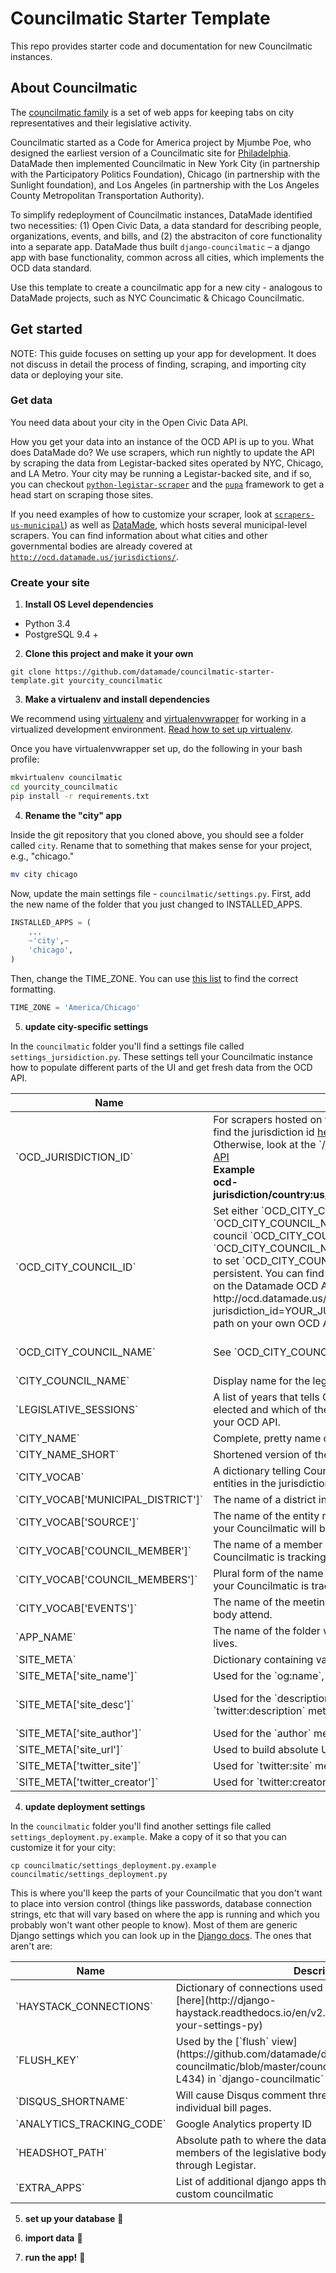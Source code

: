 # Councilmatic Starter Template
This repo provides starter code and documentation for new Councilmatic instances.

## About Councilmatic

The [councilmatic family](https://www.councilmatic.org/) is a set of web apps for keeping tabs on city representatives and their legislative activity.

Councilmatic started as a Code for America project by Mjumbe Poe, who designed the earliest version of a Councilmatic site for [Philadelphia](http://philly.councilmatic.org/). DataMade then implemented Councilmatic in New York City (in partnership with the Participatory Politics Foundation), Chicago (in partnership with the Sunlight foundation), and Los Angeles (in partnership with the Los Angeles County Metropolitan Transportation Authority).

To simplify redeployment of Councilmatic instances, DataMade identified two necessities: (1) Open Civic Data, a data standard for describing people, organizations, events, and bills, and (2) the abstraciton of core functionality into a separate app. DataMade thus built `django-councilmatic` – a django app with base functionality, common across all cities, which implements the OCD data standard.

Use this template to create a councilmatic app for a new city - analogous to DataMade projects, such as NYC Councimatic & Chicago Councilmatic.

## Get started

NOTE: This guide focuses on setting up your app for development. It does not discuss in detail the process of finding, scraping, and importing city data or deploying your site.

### Get data

You need data about your city in the Open Civic Data API.

How you get your data into an instance of the OCD API is up to you. What does DataMade do? We use scrapers, which run nightly to update the API by scraping the data from Legistar-backed sites operated by NYC, Chicago, and LA Metro. Your city may be running a Legistar-backed site, and if so, you can checkout [`python-legistar-scraper`](https://github.com/opencivicdata/python-legistar-scraper) and the [`pupa`](https://github.com/opencivicdata/pupa) framework to get a head start on scraping those sites.

If you need examples of how to customize your scraper, look at [`scrapers-us-municipal`](https://github.com/opencivicdata/scrapers-us-municipal)) as well as [DataMade](https://datamade.us/), which hosts several municipal-level scrapers. You can find information about what cities and other governmental bodies are already covered at [`http://ocd.datamade.us/jurisdictions/`](http://ocd.datamade.us/jurisdictions/).

### Create your site

1. **Install OS Level dependencies**

* Python 3.4
* PostgreSQL 9.4 +

2. **Clone this project and make it your own**
```
git clone https://github.com/datamade/councilmatic-starter-template.git yourcity_councilmatic
```

3. **Make a virtualenv and install dependencies**

We recommend using [virtualenv](https://virtualenv.readthedocs.io/en/latest/)
and
[virtualenvwrapper](https://virtualenvwrapper.readthedocs.io/en/latest/install.html)
for working in a virtualized development environment. [Read how to set up
virtualenv](http://docs.python-guide.org/en/latest/dev/virtualenvs/).

Once you have virtualenvwrapper set up, do the following in your bash profile:

```bash
mkvirtualenv councilmatic
cd yourcity_councilmatic
pip install -r requirements.txt
```

4. **Rename the "city" app**

Inside the git repository that you cloned above, you should see a folder called `city`. Rename that to something that makes sense for your project, e.g., "chicago."

```bash
mv city chicago
```

Now, update the main settings file - `councilmatic/settings.py`. First, add the new name of the folder that you just changed to INSTALLED_APPS.

```python
INSTALLED_APPS = (
    ...
    ~'city',~
    'chicago',
)
```

Then, change the TIME_ZONE. You can use [this list](https://en.wikipedia.org/wiki/List_of_tz_database_time_zones) to find the correct formatting.

```python
TIME_ZONE = 'America/Chicago'
```

5. **update city-specific settings**

In the `councilmatic` folder you'll find a settings file called `settings_jursidiction.py`. These settings tell your Councilmatic instance how to populate different parts of the UI and get fresh data from the OCD API.

<table>
    <thead>
        <tr>
            <th>Name</th>
            <th>Description</th>
            <!-- <th>Example value</th> -->
            <th>Optional?</th>
        </tr>
    </thead>
    <tbody>
        <tr>
            <td>`OCD_JURISDICTION_ID`</td>
            <td>
                For scrapers hosted on the Datamade OCD API, you can
                find the jurisdiction id <a href="http://ocd.datamade.us/jurisdictions/">here</a>.
                <br>
                Otherwise, look at the `/jurisdictions/` endpoint of the <a href="https://github.com/opencivicdata/api.opencivicdata.org">OCD
                API</a>
                <br>
                <strong>Example<strong>
                <br>
                ocd-jurisdiction/country:us/state:il/place:chicago/government
            </td>
            <!-- <td>ocd-jurisdiction/country:us/state:il/place:chicago/government</td> -->
            <td>No</td>
        </tr>
        <tr>
            <td>`OCD_CITY_COUNCIL_ID`</td>
            <td>
                Set either `OCD_CITY_COUNCIL_ID` or `OCD_CITY_COUNCIL_NAME` - this
                identifies your city council `OCD_CITY_COUNCIL_ID` will take precedence over
                `OCD_CITY_COUNCIL_NAME`, but it may make more sense to set
                `OCD_CITY_COUNCIL_NAME` if your OCD IDs aren't persistent. You can find the
                name and id of your city council on the Datamade OCD API at
                http://ocd.datamade.us/organizations/?jurisdiction_id=YOUR_JURISDICTION_ID
                (or using the same path on your own OCD API)
            </td>
            <td>ocd-organization/ef168607-9135-4177-ad8e-c1f7a4806c3a</td>
            <td>Only if `OCD_CITY_COUNCIL_NAME` is set</td>
        </tr>
        <tr>
            <td>`OCD_CITY_COUNCIL_NAME`</td>
            <td>
                See `OCD_CITY_COUNCIL_ID`
            </td>
            <td>Chicago City Government</td>
            <td>Only if `OCD_CITY_COUNCIL_ID` is set</td>
        </tr>
        <tr>
            <td>`CITY_COUNCIL_NAME`</td>
            <td>
                Display name for the legislative body you'll be tracking.
            </td>
            <td>Chicago City Council</td>
            <td>No</td>
        </tr>
        <tr>
            <td>`LEGISLATIVE_SESSIONS`</td>
            <td>
                A list of years that tells Councilmiatic when a new
                body is elected and which of these sessions you have
                data for in your OCD API.
            </td>
            <td>['2007', '2011', '2015']</td>
            <td>No</td>
        </tr>
        <tr>
            <td>`CITY_NAME`</td>
            <td>
                Complete, pretty name of the jurisdiction
            </td>
            <td>New York City</td>
            <td>No</td>
        </tr>
        <tr>
            <td>`CITY_NAME_SHORT`</td>
            <td>
                Shortened version of the jurisdiction name
            </td>
            <td>NYC</td>
            <td>No</td>
        </tr>
        <tr>
            <td>`CITY_VOCAB`</td>
            <td>
                A dictionary telling Councilmatic how to refer to
                different entities in the jurisdiction
            </td>
            <td>(See individual values below)</td>
            <td>No</td>
        </tr>
        <tr>
            <td>`CITY_VOCAB['MUNICIPAL_DISTRICT']`</td>
            <td>
                The name of a district into which the jurisdiction is divided
            </td>
            <td>Ward</td>
            <td>No</td>
        </tr>
        <tr>
            <td>`CITY_VOCAB['SOURCE']`</td>
            <td>
                The name of the entity responsible for the source data
                that your Councilmatic will be based upon.
            </td>
            <td>Chicago City Clerk</td>
            <td>No</td>
        </tr>
        <tr>
            <td>`CITY_VOCAB['COUNCIL_MEMBER']`</td>
            <td>
                The name of a member of the legislative body your Councilmatic is tracking.
            </td>
            <td>Alderman</td>
            <td>No</td>
        </tr>
        <tr>
            <td>`CITY_VOCAB['COUNCIL_MEMBERS']`</td>
            <td>
                Plural form of the name of a member of the legislative body your Councilmatic is tracking.
            </td>
            <td>Aldermen</td>
            <td>No</td>
        </tr>
        <tr>
            <td>`CITY_VOCAB['EVENTS']`</td>
            <td>
                The name of the meetings that members of the legislative body attend.
            </td>
            <td>Meetings</td>
            <td>No</td>
        </tr>
        <tr>
            <td>`APP_NAME`</td>
            <td>
                The name of the folder where your jurisdiction
                specific code lives.
            </td>
            <td>chicago</td>
            <td>No</td>
        </tr>
        <tr>
            <td>`SITE_META`</td>
            <td>
                Dictionary containing values used in `meta` tags.
            </td>
            <td>(See individual values below)</td>
            <td>Yes</td>
        </tr>
        <tr>
            <td>`SITE_META['site_name']`</td>
            <td>
                Used for the `og:name`, `og:title`, and `twitter:title` meta tags
            </td>
            <td>Chicago Councilmatic</td>
            <td>Yes</td>
        </tr>
        <tr>
            <td>`SITE_META['site_desc']`</td>
            <td>
                Used for the `description`, `og:description`, and `twitter:description` meta tags
            </td>
            <td>City Council, demystified. Keep tabs on Chicago legislation, aldermen, & meetings.</td>
            <td>Yes</td>
        </tr>
        <tr>
            <td>`SITE_META['site_author']`</td>
            <td>
                Used for the `author` meta tag
            </td>
            <td>DataMade</td>
            <td>Yes</td>
        </tr>
        <tr>
            <td>`SITE_META['site_url']`</td>
            <td>
                Used to build absolute URLs for the meta tags.
            </td>
            <td>https://chicago.councilmatic.org</td>
            <td>Yes</td>
        </tr>
        <tr>
            <td>`SITE_META['twitter_site']`</td>
            <td>
                Used for `twitter:site` meta tag.
            </td>
            <td>@councilmatic</td>
            <td>Yes</td>
        </tr>
        <tr>
            <td>`SITE_META['twitter_creator']`</td>
            <td>
                Used for `twitter:creator` meta tag.
            </td>
            <td>@DataMadeCo</td>
            <td>Yes</td>
        </tr>
    </tbody>
</table>

4. **update deployment settings**

In the `councilmatic` folder you'll find another settings file called
`settings_deployment.py.example`. Make a copy of it so that you can
customize it for your city:

```
cp councilmatic/settings_deployment.py.example councilmatic/settings_deployment.py
```

This is where you'll keep the parts of your Councilmatic that you
don't want to place into version control (things like passwords,
database connection strings, etc that will vary based on where
the app is running and which you probably won't want other people to
know). Most of them are generic Django settings which you can look up
in the [Django
docs](https://docs.djangoproject.com/en/1.10/ref/settings/). The ones
that aren't are:

<table>
    <thead>
        <tr>
            <th>Name</th>
            <th>Description</th>
            <th>Optional?</th>
        </tr>
    </thead>
    <tbody>
        <tr>
            <td>`HAYSTACK_CONNECTIONS`</td>
            <td>
                Dictionary of connections used by Haystack. More on
                that
                [here](http://django-haystack.readthedocs.io/en/v2.5.0/tutorial.html#modify-your-settings-py)
            </td>
            <td>No</td>
        </tr>
        <tr>
            <td>`FLUSH_KEY`</td>
            <td>
                Used by the [`flush`
                view](https://github.com/datamade/django-councilmatic/blob/master/councilmatic_core/views.py#L426-L434)
                in `django-councilmatic` to clear Django's cache.
            </td>
            <td>No</td>
        </tr>
        <tr>
            <td>`DISQUS_SHORTNAME`</td>
            <td>
                Will cause Disqus comment threads to be attached to
                individual bill pages.
            </td>
            <td>Yes</td>
        </tr>
        <tr>
            <td>`ANALYTICS_TRACKING_CODE`</td>
            <td>
                Google Analytics property ID
            </td>
            <td>Yes</td>
        </tr>
        <tr>
            <td>`HEADSHOT_PATH`</td>
            <td>
                Absolute path to where the data loader will save
                images of members of the legislative body that are
                often available through Legistar.
            </td>
            <td>Yes</td>
        </tr>
        <tr>
            <td>`EXTRA_APPS`</td>
            <td>
                List of additional django apps that you want to use
                with your custom councilmatic
            </td>
            <td>Yes</td>
        </tr>
    </tbody>
</table>

5. **set up your database**
  :speech_balloon:

6. **import data**
  :speech_balloon:

7. **run the app!**
  :speech_balloon:

